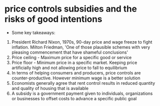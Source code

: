 # price controls subsidies and the risks of good intentions
- Some key takeaways:
1. President Richard Nixon, 1970s, 90-day price and wage freeze to fight inflation. Milton Friedman, 'One of those plausible schemes with very pleasing commencement that have shameful conclusions'
2. Price ceiling - Maximum price for a specific good or service
3. Price floor - Minimum price in a specific market. Keeping price artificially high and not allowing price to fall to equilibrium
4. In terms of helping consumers and producers, price controls are counter-productive. However minimum wage is a better solution
5. Economists generally agree that rent control results in reduced quantity and quality of housing that is available
6. A subsidy is a government payment given to individuals, organizations or businesses to offset costs to advance a specific public goal
